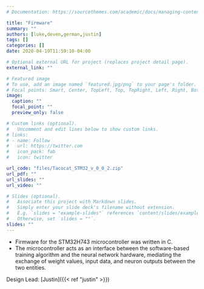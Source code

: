 ```yaml
---
# Documentation: https://sourcethemes.com/academic/docs/managing-content/

title: "Firmware"
summary: ""
authors: [luke,deven,german,justin]
tags: []
categories: []
date: 2020-04-19T11:59:10-04:00

# Optional external URL for project (replaces project detail page).
external_link: ""

# Featured image
# To use, add an image named `featured.jpg/png` to your page's folder.
# Focal points: Smart, Center, TopLeft, Top, TopRight, Left, Right, BottomLeft, Bottom, BottomRight.
image:
  caption: ""
  focal_point: ""
  preview_only: false

# Custom links (optional).
#   Uncomment and edit lines below to show custom links.
# links:
# - name: Follow
#   url: https://twitter.com
#   icon_pack: fab
#   icon: twitter

url_code: "files/Tacocat_STM32_v_0_0_2.zip"
url_pdf: ""
url_slides: ""
url_video: ""

# Slides (optional).
#   Associate this project with Markdown slides.
#   Simply enter your slide deck's filename without extension.
#   E.g. `slides = "example-slides"` references `content/slides/example-slides.md`.
#   Otherwise, set `slides = ""`.
slides: ""
---
```

- Firmware for the STM32H743 microcontroller was written in C.
- The microcontroller acts as an interface between the software-based training algorithm and the neural network hardware, mediating the exchange of weight values, input data, and neuron outputs between the two entities.


Design Lead: [Justin]({{< ref "justin" >}})